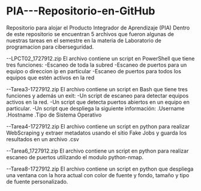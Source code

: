 # PIA---Repositorio-en-GitHub
Repositorio para alojar el Producto Integrador de Aprendizaje (PIA)
Dentro de este repositorio se encuentran 5 archivos que fueron algunas de nuestras tareas en el semestre en la materia de Laboratorio de programacion para ciberseguridad.

--LPCT02_1727912.zip
  El archivo contiene un script en PowerShell que tiene tres funciones:
  -Escaneo de toda la subred
  -Escaneo de puertos para un equipo o direccion ip en particular
  -Escaneo de puertos para todos los equipos que estén activos en la red

--Tarea3-1727912.zip
  El archivo contiene un script en Bash que tiene tres funciones y además un exit:
  -Un script de escaneo para detectar equipos activos en la red.
  -Un script que detecta puertos abiertos en un equipo en particular.
  -Un script que despliega la siguiente información:
    .Username
    .Hostname
    .Tipo de Sistema Operativo
    
--Tarea4-1727912.zip
  El archivo contiene un script en python para realizar WebScraping y extraer metadatos usando el sitio Fake Jobs y guarda los resultados en un archivo .csv
  
 
--Tarea6_1727912.zip
  El archivo contiene un script en python para realizar escaneo de puertos utilizando el modulo python-nmap.
  
--Tarea8-1727912.zip
  El archivo contiene un script en python que despliega una ventana con la hora actual con color de fuente y fondo, tamaño y tipo de fuente personalizado.

